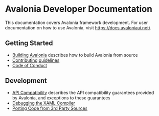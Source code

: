 # Avalonia Developer Documentation

This documentation covers Avalonia framework development. For user documentation on how to use Avalonia, visit https://docs.avaloniaui.net/.

## Getting Started

- [Building Avalonia](build.md) describes how to build Avalonia from source
- [Contributing guidelines](../CONTRIBUTING.md)
- [Code of Conduct](../CODE_OF_CONDUCT.md)

## Development

- [API Compatibility](api-compat.md) describes the API compatibility guarantees provided by Avalonia, and exceptions to these guarantees
- [Debugging the XAML Compiler](debug-xaml-compiler.md)
- [Porting Code from 3rd Party Sources](porting-code-from-3rd-party-sources.md)